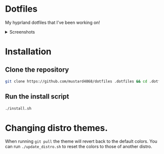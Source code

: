 # Dotfiles
My hyprland dotfiles that I've been working on!

<details>
<summary>Screenshots</summary>
<img src="screenshots/overview.png"/>
<img src="screenshots/rofi.png" width=49%/>
<img src="screenshots/wlogout.png" width=50%/>
</details>

# Installation
## Clone the repository
```sh
git clone https://github.com/mustard4868/dotfiles .dotfiles && cd .dotfiles
```
## Run the install script
```sh
./install.sh
```

# Changing distro themes.
When running `git pull` the theme will revert back to the default colors.
You can run `./update_distro.sh` to reset the colors to those of another distro.
